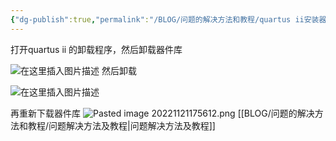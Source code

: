 ```yaml
---
{"dg-publish":true,"permalink":"/BLOG/问题的解决方法和教程/quartus ii安装器件库问题 you didn`t select any components to install……/"}
---
```



打开quartus ii 的卸载程序，然后卸载器件库
  
![在这里插入图片描述](https://img-blog.csdnimg.cn/20210218183748254.png?x-oss-process=image/watermark,type_ZmFuZ3poZW5naGVpdGk,shadow_10,text_aHR0cHM6Ly9ibG9nLmNzZG4ubmV0L09oX215X0dvZF9MX0M=,size_16,color_FFFFFF,t_70)
然后卸载
  
![在这里插入图片描述](https://img-blog.csdnimg.cn/20210218183834787.png?x-oss-process=image/watermark,type_ZmFuZ3poZW5naGVpdGk,shadow_10,text_aHR0cHM6Ly9ibG9nLmNzZG4ubmV0L09oX215X0dvZF9MX0M=,size_16,color_FFFFFF,t_70)

再重新下载器件库
![Pasted image 20221121175612.png](/img/user/%E6%96%87%E4%BB%B6/Pasted%20image%2020221121175612.png)
[[BLOG/问题的解决方法和教程/问题解决方法及教程\|问题解决方法及教程]]